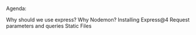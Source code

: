 Agenda:

Why should we use express?
Why Nodemon?
Installing Express@4
Request parameters and queries
Static Files